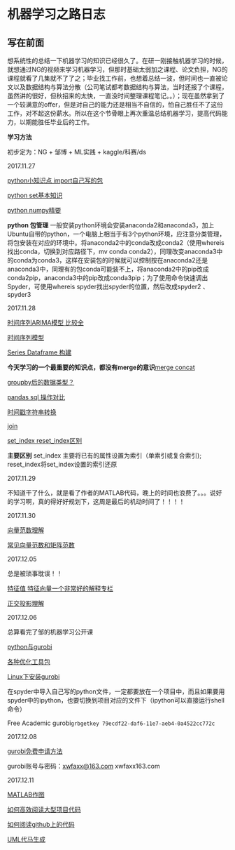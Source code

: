 # 机器学习之路日志

## 写在前面

想系统性的总结一下机器学习的知识已经很久了。在研一刚接触机器学习的时候，就想通过NG的视频来学习机器学习，但那时基础太弱加之课程、论文负担，NG的课程就看了几集就不了了之；毕业找工作前，也想着总结一波，但时间也一直被论文以及数据结构与算法分散（公司笔试都考数据结构与算法，当时还报了个课程，虽然讲的很好，但秋招来的太快，一直没时间整理课程笔记。。）；现在虽然拿到了一个较满意的offer，但是对自己的能力还是相当不自信的，怕自己胜任不了这份工作，对不起这份薪水。所以在这个节骨眼上再次重温总结机器学习，提高代码能力，以期能胜任毕业后的工作。

**学习方法**

初步定为：NG + 邹博 + ML实践 + kaggle/科赛/ds



2017.11.27

[python小知识点 import自己写的包](http://blog.csdn.net/u013904605/article/details/38613061)

[python set基本知识](http://blog.csdn.net/u013291394/article/details/50371760)

[python numpy精要](http://blog.csdn.net/u010156024/article/details/50419338)

**python 包管理** 一般安装python环境会安装anaconda2和anaconda3，加上Ubuntu自带的python，一个电脑上相当于有3个python环境，应注意分类管理，将包安装在对应的环境中。将anaconda2中的conda改成conda2（使用whereis找出conda，切换到对应路径下，mv conda conda2），同理改变anaconda3中的conda为conda3，这样在安装包的时候就可以控制按在anaconda2还是anaconda3中，同理有的包conda可能装不上，将anaconda2中的pip改成conda2pip，anaconda3中的pip改成conda3pip；为了使用命令快速调出Spyder，可使用whereis spyder找出spyder的位置，然后改成spyder2 、spyder3

2017.11.28

[时间序列ARIMA模型 比较全](https://www.cnblogs.com/arkenstone/p/5794063.html)

[时间序列模型](http://www.360doc.com/content/16/0804/10/1489589_580685937.shtml)

[Series Dataframe 构建](http://blog.csdn.net/LY_ysys629/article/details/73695242)

**今天学习的一个最重要的知识点，都没有merge的意识**[merge concat](http://blog.csdn.net/ly_ysys629/article/details/73849543) 

[groupby后的数据类型？](http://blog.csdn.net/qq_34264472/article/details/53216680)

[pandas sql 操作对比](https://www.cnblogs.com/en-heng/p/5630849.html)

[时间戳字符串转换](https://www.cnblogs.com/dplearning/p/5860297.html)

[join](http://blog.csdn.net/u012155582/article/details/52777886)

[set_index reset_index区别](http://blog.csdn.net/jingyi130705008/article/details/78162758)

**主要区别** set_index 主要将已有的属性设置为索引（单索引或复合索引); reset_index将set_index设置的索引还原

2017.11.29

不知道干了什么，就是看了作者的MATLAB代码，晚上的时间也浪费了。。。说好的学习啊，真的得好好规划下，这周是最后的机动时间了！！！！



2017.11.30

[向量范数理解](http://blog.csdn.net/bitcarmanlee/article/details/51945271)

[常见向量范数和矩阵范数](http://blog.csdn.net/left_la/article/details/9159949)



2017.12.05

总是被琐事耽误！！

[特征值 特征向量一个非常好的解释专栏](https://www.zhihu.com/question/21874816/answer/181864044)

[正交投影理解](http://blog.csdn.net/popy007/article/details/4126809)



2017.12.06

总算看完了邹的机器学习公开课

[python与gurobi](https://wenku.baidu.com/view/036b6fc5d5bbfd0a795673b1.html)

[各种优化工具包](http://blog.csdn.net/peonyding/article/details/40627273)

[Linux下安装gurobi](http://blog.csdn.net/seaskying/article/details/52761823)

在spyder中导入自己写的python文件，一定都要放在一个项目中，而且如果要用spyder中的ipython，也要切换到项目对应的文件下（ipython可以直接运行shell命令）

Free Academic gurobi`grbgetkey 79ecdf22-daf6-11e7-aeb4-0a4522cc772c`



2017.12.08

[gurobi免费申请方法](http://www.edgestone-it.com/gurobi.htm#academic) 

gurobi账号与密码：xwfaxx@163.com xwfaxx163.com



2017.12.11

[MATLAB作图](http://www.eorder.net.cn/pic37436/)

[如何高效阅读大型项目代码](http://www.jianshu.com/p/9ed3b3c8318b)

[如何阅读github上的代码](http://blog.csdn.net/yxy11256974/article/details/53449703)

[UML代马生成](https://msdn.microsoft.com/zh-cn/library/ff657795(v=vs.110))